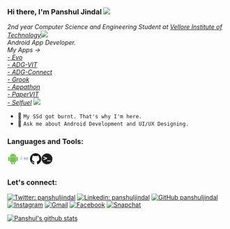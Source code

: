 ### Hi there, I'm Panshul Jindal <img src="https://media.giphy.com/media/hvRJCLFzcasrR4ia7z/giphy.gif" width="25px"> 

<p><em>2nd year Computer Science and Engineering Student at <a href="https://vit.ac.in/">Vellore Institute of Technology</a><img src="https://media.giphy.com/media/fYSnHlufseco8Fh93Z/giphy.gif" width="30"></br> Android App Developer.</br> My Apps ->    
</br><a href="https://play.google.com/store/apps/details?id=com.panshul.evo">- Evo</a>
</br><a href="https://play.google.com/store/apps/details?id=com.adgvit.externals">- ADG-VIT</a>
</br><a href="https://play.google.com/store/apps/details?id=com.adgvit.internals">- ADG-Connect</a>
</br><a href="https://play.google.com/store/apps/details?id=com.panshul.grook">- Grook</a>
</br><a href="https://play.google.com/store/apps/details?id=com.panshul.appathon">- Appathon</a>
</br><a href="https://play.google.com/store/apps/details?id=com.adgvit.papervit2">- PaperVIT</a>
</br><a href="https://play.google.com/store/apps/details?id=com.panshul.selfuel">- Selfuel</a>

<img src="https://media.giphy.com/media/WUlplcMpOCEmTGBtBW/giphy.gif" width="30">

</em></p>

- 🤯 `My SSd got burnt. That's why I'm here.`
- 💬 `Ask me about Android Development and UI/UX Designing.`

### Languages and Tools:
<img align="left" alt="Android" width="26px" src="https://raw.githubusercontent.com/github/explore/80688e429a7d4ef2fca1e82350fe8e3517d3494d/topics/android/android.png" />
<img align="left" alt="Java" width="26px" src="https://raw.githubusercontent.com/github/explore/80688e429a7d4ef2fca1e82350fe8e3517d3494d/topics/java/java.png" />
<img align="left" alt="GitHub" width="26px" src="https://raw.githubusercontent.com/github/explore/78df643247d429f6cc873026c0622819ad797942/topics/github/github.png" />
<img align="left" alt="Terminal" width="26px" src="https://raw.githubusercontent.com/github/explore/80688e429a7d4ef2fca1e82350fe8e3517d3494d/topics/terminal/terminal.png" />
<br />
<br />


### Let's connect:
[![Twitter: panshuljindal](https://img.shields.io/twitter/follow/JindalPanshul?style=social)](https://twitter.com/JindalPanshul?s=09)
[![Linkedin: panshuljindal](https://img.shields.io/badge/panshul-jindal-blue?style=flat-square&logo=Linkedin&logoColor=white&link=https://www.linkedin.com/in/panshul-jindal-392746199)](https://www.linkedin.com/in/panshul-jindal-392746199)
[![GitHub panshuljindal](https://img.shields.io/github/followers/panshuljindal?label=follow&style=social)](https://github.com/panshuljindal)
[![Instagram](https://img.shields.io/badge/Instagram-follow-purple.svg?logo=instagram&logoColor=white)](https://www.instagram.com/panshuljindal/)
[![Gmail](https://img.shields.io/badge/%20-Send%20Mail-black?color=14171A&labelColor=ef5350&logo=gmail&logoColor=ffffff)](mailto:panshuljindal@gmail.com?subject=From%20GitHub&body=Hi,%20there.%20Found%20you%20from%20GitHub.)
[![Facebook](https://img.shields.io/badge/Facebook-add-blue.svg?logo=facebook&logoColor=white)](https://www.facebook.com/jindal.panshul)
[![Snapchat](https://img.shields.io/badge/Snapchat-add-yellow.svg?logo=snapchat&logoColor=white)](https://www.snapchat.com/add/panshul28)

[![Panshul's github stats](https://github-readme-stats.vercel.app/api?username=panshuljindal)](https://github.com/anuraghazra/github-readme-stats)

